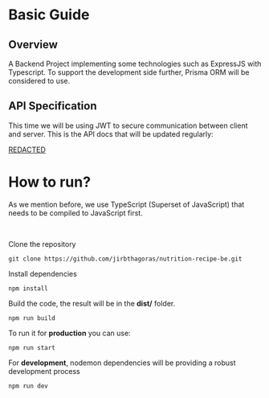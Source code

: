 # Basic Guide

## Overview

A Backend Project implementing some technologies such as ExpressJS with Typescript. To support the development side further, Prisma ORM will be considered to use.

## API Specification

This time we will be using JWT to secure communication between client and server. This is the API docs that will be updated regularly:

<a href="/">REDACTED</a>

# How to run?

As we mention before, we use TypeScript (Superset of JavaScript) that needs to be compiled to JavaScript first.

<br>

Clone the repository
```shell
git clone https://github.com/jirbthagoras/nutrition-recipe-be.git
```


Install dependencies
```shell
npm install
```

Build the code, the result will be in the **dist/** folder.
```shell
npm run build
```

To run it for **production** you can use:
```shell
npm run start
```

For **development**, nodemon dependencies will be providing a robust development process
```shell
npm run dev
```
